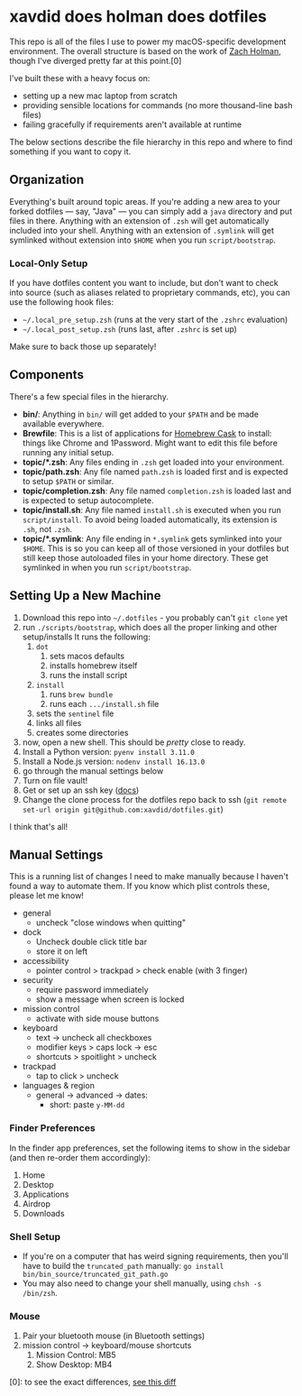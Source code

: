 # xavdid does holman does dotfiles

This repo is all of the files I use to power my macOS-specific development environment. The overall structure is based on the work of [Zach Holman](https://github.com/holman/dotfiles), though I've diverged pretty far at this point.[0]

I've built these with a heavy focus on:

- setting up a new mac laptop from scratch
- providing sensible locations for commands (no more thousand-line bash files)
- failing gracefully if requirements aren't available at runtime

The below sections describe the file hierarchy in this repo and where to find something if you want to copy it.

## Organization

Everything's built around topic areas. If you're adding a new area to your forked dotfiles — say, "Java" — you can simply add a `java` directory and put files in there. Anything with an extension of `.zsh` will get automatically included into your shell. Anything with an extension of `.symlink` will get symlinked without extension into `$HOME` when you run `script/bootstrap`.

### Local-Only Setup

If you have dotfiles content you want to include, but don't want to check into source (such as aliases related to proprietary commands, etc), you can use the following hook files:

- `~/.local_pre_setup.zsh` (runs at the very start of the `.zshrc` evaluation)
- `~/.local_post_setup.zsh` (runs last, after `.zshrc` is set up)

Make sure to back those up separately!

## Components

There's a few special files in the hierarchy.

- **bin/**: Anything in `bin/` will get added to your `$PATH` and be made
  available everywhere.
- **Brewfile**: This is a list of applications for [Homebrew Cask](https://brew.sh) to install: things like Chrome and 1Password. Might want to edit this file before running any initial setup.
- **topic/\*.zsh**: Any files ending in `.zsh` get loaded into your
  environment.
- **topic/path.zsh**: Any file named `path.zsh` is loaded first and is expected to setup `$PATH` or similar.
- **topic/completion.zsh**: Any file named `completion.zsh` is loaded last and is expected to setup autocomplete.
- **topic/install.sh**: Any file named `install.sh` is executed when you run `script/install`. To avoid being loaded automatically, its extension is `.sh`, not `.zsh`.
- **topic/\*.symlink**: Any file ending in `*.symlink` gets symlinked into your `$HOME`. This is so you can keep all of those versioned in your dotfiles but still keep those autoloaded files in your home directory. These get symlinked in when you run `script/bootstrap`.

## Setting Up a New Machine

1. Download this repo into `~/.dotfiles` - you probably can't `git clone` yet
2. run `./scripts/bootstrap`, which does all the proper linking and other setup/installs It runs the following:
   1. `dot`
      1. sets macos defaults
      2. installs homebrew itself
      3. runs the install script
   2. `install`
      1. runs `brew bundle`
      2. runs each `.../install.sh` file
   3. sets the `sentinel` file
   4. links all files
   5. creates some directories
3. now, open a new shell. This should be _pretty_ close to ready.
4. Install a Python version: `pyenv install 3.11.0`
5. Install a Node.js version: `nodenv install 16.13.0`
6. go through the manual settings below
7. Turn on file vault!
8. Get or set up an ssh key ([docs](https://docs.github.com/en/authentication/connecting-to-github-with-ssh/adding-a-new-ssh-key-to-your-github-account))
9. Change the clone process for the dotfiles repo back to ssh (`git remote set-url origin git@github.com:xavdid/dotfiles.git`)

I think that's all!

## Manual Settings

This is a running list of changes I need to make manually because I haven't found a way to automate them. If you know which plist controls these, please let me know!

- general
  - uncheck "close windows when quitting"
- dock
  - Uncheck double click title bar
  - store it on left
- accessibility
  - pointer control > trackpad > check enable (with 3 finger)
- security
  - require password immediately
  - show a message when screen is locked
- mission control
  - activate with side mouse buttons
- keyboard
  - text -> uncheck all checkboxes
  - modifier keys > caps lock -> esc
  - shortcuts > spoitlight > uncheck
- trackpad
  - tap to click > uncheck
- languages & region
  - general -> advanced -> dates:
    - short: paste `y-MM-dd`

### Finder Preferences

In the finder app preferences, set the following items to show in the sidebar (and then re-order them accordingly):

1. Home
2. Desktop
3. Applications
4. Airdrop
5. Downloads

### Shell Setup

- If you're on a computer that has weird signing requirements, then you'll have to build the `truncated_path` manually: `go install bin/bin_source/truncated_git_path.go`
- You may also need to change your shell manually, using `chsh -s /bin/zsh`.

### Mouse

1. Pair your bluetooth mouse (in Bluetooth settings)
2. mission control -> keyboard/mouse shortcuts
   1. Mission Control: MB5
   2. Show Desktop: MB4

[0]: to see the exact differences, [see this diff](https://github.com/xavdid/dotfiles/compare/master...holman:master)
